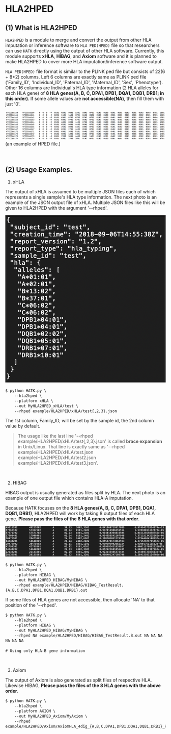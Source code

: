 # HLA2HPED

## (1) What is HLA2HPED

`HLA2HPED` is a module to merge and convert the output from other HLA imputation or inference software to `HLA PED(HPED)` file so that researchers can use `HATK` directly using the output of other HLA software. Currently, this module supports **xHLA**, **HIBAG**, and **Axiom** software and it is planned to make HLA2HPED to cover more HLA imputation/inference software output.

`HLA PED(HPED)` file format is similar to the PLINK ped file but consists of 22(6 + 8*2) columns. Left 6 columns are exactly same as PLINK ped file ('Family_ID', 'Individual_ID', 'Paternal_ID', 'Maternal_ID', 'Sex', 'Phenotype'). Other 16 columns are Individual's HLA type information (2 HLA alleles for each HLA gene) of **8 HLA genes(A, B, C, DPA1, DPB1, DQA1, DQB1, DRB1; in this order)**. If some allele values are **not accessible(NA)**, then fill them with just '0'.


![README-HLA2HPED-HPED](./img/README_0_HLA2HPED-HPED.png)
(an example of HPED file.)

<br>

## (2) Usage Examples.

1. xHLA

The output of xHLA is assumed to be multiple JSON files each of which represents a single sample's HLA type information. The next photo is an example of the JSON output file of xHLA. Multiple JSON files like this will be given to HLA2HPED with the argument '--rhped'.

![README-HLA2HPED-xHLA_example](./img/README_0_HLA2HPED-xHLA_example.png)

```
$ python HATK.py \
    --hla2hped \
    --platform xHLA \
    --out MyHLA2HPED_xHLA/test \
    --rhped example/HLA2HPED/xHLA/test{,2,3}.json
```

The 1st column, Family_ID, will be set by the sample id, the 2nd column value by default.

> The usage like the last line '--rhped example/HLA2HPED/xHLA/test{,2,3}.json' is called **brace expansion** in Unix/Linux. That line is exactly same as '--rhped example/HLA2HPED/xHLA/test.json example/HLA2HPED/xHLA/test2.json example/HLA2HPED/xHLA/test3.json'.

<br>

2. HIBAG

HIBAG output is usually generated as files split by HLA. The next photo is an example of one output file which contains HLA-A imputation.

Because HATK focuses on the **8 HLA genes(A, B, C, DPA1, DPB1, DQA1, DQB1, DRB1)**, HLA2HPED will work by taking 8 output files of each HLA gene. **Please pass the files of the 8 HLA genes with that order**.

![README-HLA2HPED-HIBAG_example](./img/README_0_HLA2HPED-HIBAG_example.png)

```
$ python HATK.py \
    --hla2hped \
    --platform HIBAG \
    --out MyHLA2HPED_HIBAG/MyHIBAG \
    --rhped example/HLA2HPED/HIBAG/HIBAG_TestResult.{A,B,C,DPA1,DPB1,DQA1,DQB1,DRB1}.out

```


If some files of HLA genes are not accessible, then allocate 'NA' to that position of the '--rhped'.

```
$ python HATK.py \
    --hla2hped \
    --platform HIBAG \
    --out MyHLA2HPED_HIBAG/MyHIBAG \
    --rhped NA example/HLA2HPED/HIBAG/HIBAG_TestResult.B.out NA NA NA NA NA NA

# Using only HLA-B gene information
```

<br>

3. Axiom

The output of Axiom is also generated as split files of respective HLA. Likewise HIBAG, **Please pass the files of the 8 HLA genes with the above order**.

```
$ python HATK.py \
    --hla2hped \
    --platform AXIOM \
    --out MyHLA2HPED_Axiom/MyAxiom \
    --rhped example/HLA2HPED/Axiom/AxiomHLA_4dig_{A,B,C,DPA1,DPB1,DQA1,DQB1,DRB1}_Results.txt
```
